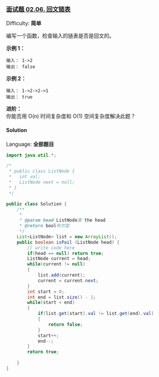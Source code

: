 ### [面试题 02.06\. 回文链表](https://leetcode-cn.com/problems/palindrome-linked-list-lcci/)

Difficulty: **简单**


编写一个函数，检查输入的链表是否是回文的。

**示例 1：**

```
输入： 1->2
输出： false 
```

**示例 2：**

```
输入： 1->2->2->1
输出： true 
```

**进阶：**  
你能否用 O(n) 时间复杂度和 O(1) 空间复杂度解决此题？


#### Solution

Language: **全部题目**

```java
import java.util.*;

/*
 * public class ListNode {
 *   int val;
 *   ListNode next = null;
 * }
 */

public class Solution {
    /**
     * 
     * @param head ListNode类 the head
     * @return bool布尔型
     */
    List<ListNode> list = new ArrayList();
    public boolean isPail (ListNode head) {
        // write code here
        if(head == null) return true;
        ListNode current = head;
        while(current != null)
        {
            list.add(current);
            current = current.next;
        }
        int start = 0;
        int end = list.size() - 1;
        while(start < end)
        {
            if(list.get(start).val != list.get(end).val)
            {
                return false;
            }
            start++;
            end--;
        }
        return true;
        
    }
}
```